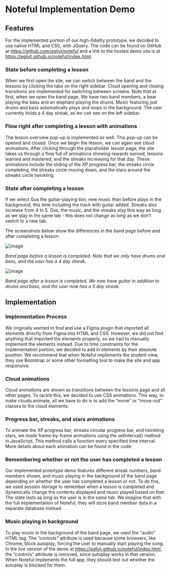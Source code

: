 # Noteful Implementation Demo

## Features

For the implemented portion of our high-fidelity prototype, we decided to use native HTML and CSS, with JQuery. The code can be found on GitHub at https://github.com/agliyt/noteful and a link to the hosted demo site is at https://agliyt.github.io/noteful/index.html.

### State before completing a lesson

When we first open the site, we can switch between the band and the lessons by clicking the tabs on the right sidebar. Cloud opening and closing transitions are implemented for switching between screens. Note that at first, when we open the band page, We have two band members, a bear playing the bass and an elephant playing the drums. Music featuring just drums and bass automatically plays and loops in the background. The user currently holds a 4 day streak, as we can see on the left sidebar.

### Flow right after completing a lesson with animations

The lesson overview pop-up is implemented as well. This pop-up can be opened and closed. Once we begin the lesson, we can again see cloud animations. After clicking through the placeholder lesson page, the site takes us through a flow full of animations showing rewards earned, lessons learned and mastered, and the streaks increasing for that day. These animations include the sliding of the XP progress bar, the streaks circle completing, the streaks circle moving down, and the stars around the streaks circle twinkling.

### State after completing a lesson

If we select Gus the guitar-playing lion, new music than before plays in the background, this time including the track with guitar added. Streaks also increase from 4 to 5. Gus, the music, and the streaks stay this way as long as we stay in the same tab - this does not change as long as we don’t switch to a new tab.

The screenshots below show the differences in the band page before and after completing a lesson:

![image](https://user-images.githubusercontent.com/56128451/236377097-6a9371d9-645b-481f-84b9-4abe0cbe2289.png)

*Band page before a lesson is completed. Note that we only have drums and bass, and the user has a 4 day streak.*

![image](https://user-images.githubusercontent.com/56128451/236377129-7d4165c1-f096-42a9-8833-8aaa8ffcba9d.png)

*Band page after a lesson is completed. We now have guitar in addition to drums and bass, and the user now has a 5 day streak.*

## Implementation

### Implementation Process

We originally wanted to find and use a Figma plugin that imported all elements directly from Figma into HTML and CSS. However, we did not find anything that imported the elements properly, so we had to manually implement the elements instead. Due to time constraints for the implementation portion, we decided to add in elements by their absolute position. We recommend that when Noteful implements the student view, they use Bootstrap or some other formatting tool to make the site and app responsive.

### Cloud animations

Cloud animations are shown as transitions between the lessons page and all other pages. To tackle this, we decided to use CSS animations. This way, to make clouds animate, all we have to do is to add the “move” or “move-out” classes to the cloud elements.

### Progress bar, streaks, and stars animations

To animate the XP progress bar, streaks circular progress bar, and twinkling stars, we made frame-by-frame animations using the setInterval() method in JavaScript. This method calls a function every specified time interval. More details about each animation can be found in the code.

### Remembering whether or not the user has completed a lesson

Our implemented prototype demo features different streak numbers, band members shown, and music playing in the background of the band page depending on whether the user has completed a lesson or not. To do this, we used session storage to remember when a lesson is completed and dynamically change the contents displayed and music played based on that. The state lasts as long as the user is in the same tab. We imagine that with the full implementation of Noteful, they will store band member data in a separate database instead.

### Music playing in background

To play music in the background of the band page, we used the “audio” HTML tag. The “controls” attribute is used because some browsers, like Chrome, block autoplay, forcing the user to manually start playing the song. In the live version of the demo at https://agliyt.github.io/noteful/index.html, the “controls” attribute is removed, since autoplay works in that version. When Noteful implements the full app, they should test out whether the autoplay is blocked for them.
